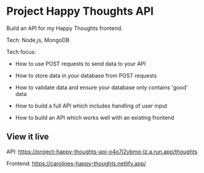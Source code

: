 # Project Happy Thoughts API

Build an API for my Happy Thoughts frontend.

Tech: Node,js, MongoDB

Tech focus:

- How to use POST requests to send data to your API

- How to store data in your database from POST requests

- How to validate data and ensure your database only contains 'good' data

- How to build a full API which includes handling of user input

- How to build an API which works well with an existing frontend

## View it live

API: https://project-happy-thoughts-api-o4o7j2ybmq-lz.a.run.app/thoughts

Frontend: https://carolines-happy-thoughts.netlify.app/